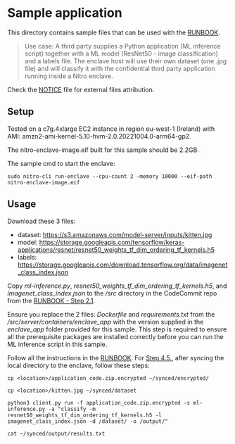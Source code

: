 # Sample application

This directory contains sample files that can be used with the
 [RUNBOOK](../RUNBOOK.md).

> Use case: A third party supplies a Python application (ML inference script)
> together with a ML model (ResNet50 - image classification) and a labels file.
> The enclave host will use their own dataset (one .jpg file) and will classify
> it with the confidential third party application running inside a Nitro enclave.

Check the [NOTICE](../NOTICE) file for external files attribution.

## Setup

Tested on a c7g.4xlarge EC2 instance in region eu-west-1 (Ireland) with
 AMI: amzn2-ami-kernel-5.10-hvm-2.0.20221004.0-arm64-gp2.

The nitro-enclave-image.eif built for this sample should be 2.2GB.

The sample cmd to start the enclave:
```
sudo nitro-cli run-enclave --cpu-count 2 -memory 10000 --eif-path nitro-enclave-image.eif 
```

## Usage

Download these 3 files:
- dataset: https://s3.amazonaws.com/model-server/inputs/kitten.jpg
- model: https://storage.googleapis.com/tensorflow/keras-applications/resnet/resnet50_weights_tf_dim_ordering_tf_kernels.h5
- labels: https://storage.googleapis.com/download.tensorflow.org/data/imagenet_class_index.json

Copy *ml-inference.py*, *resnet50_weights_tf_dim_ordering_tf_kernels.h5*,
 and *imagenet_class_index.json* to the */src* directory in the CodeCommit
 repo from the
 [RUNBOOK - Step 2.1](../RUNBOOK.md#21-create-git-repository-and-upload-files).

Ensure you replace the 2 files: *Dockerfile* and *requirements.txt*
 from the */src/server/containers/enclave_app* with the version
 supplied in the *enclave_app* folder provided for this sample.
 This step is required to ensure all the prerequisite packages
 are installed correctly before you can run the ML inference
 script in this sample.

Follow all the instructions in the [RUNBOOK](../RUNBOOK.md).
 For [Step 4.5.](../RUNBOOK.md#45-use-enclave), after syncing the
 local directory to the enclave, follow these steps:

```console
cp <location>/application_code.zip.encrypted ~/synced/encrypted/

cp <location>/kitten.jpg ~/synced/dataset

python3 client.py run -f application_code.zip.encrypted -s ml-inference.py -a "classify -m resnet50_weights_tf_dim_ordering_tf_kernels.h5 -l imagenet_class_index.json -d /dataset/ -o /output/"

cat ~/synced/output/results.txt
```
